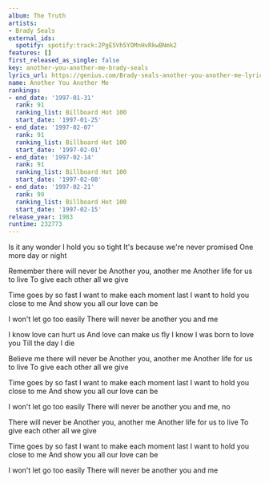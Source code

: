 ```yaml
---
album: The Truth
artists:
- Brady Seals
external_ids:
  spotify: spotify:track:2PgE5Vh5YOMnHvRkwBNmk2
features: []
first_released_as_single: false
key: another-you-another-me-brady-seals
lyrics_url: https://genius.com/Brady-seals-another-you-another-me-lyrics
name: Another You Another Me
rankings:
- end_date: '1997-01-31'
  rank: 91
  ranking_list: Billboard Hot 100
  start_date: '1997-01-25'
- end_date: '1997-02-07'
  rank: 91
  ranking_list: Billboard Hot 100
  start_date: '1997-02-01'
- end_date: '1997-02-14'
  rank: 91
  ranking_list: Billboard Hot 100
  start_date: '1997-02-08'
- end_date: '1997-02-21'
  rank: 99
  ranking_list: Billboard Hot 100
  start_date: '1997-02-15'
release_year: 1983
runtime: 232773
---
```

Is it any wonder
I hold you so tight
It's because we're never promised
One more day or night

Remember there will never be
Another you, another me
Another life for us to live
To give each other all we give

Time goes by so fast
I want to make each moment last
I want to hold you close to me
And show you all our love can be

I won't let go too easily
There will never be another you and me

I know love can hurt us
And love can make us fly
I know I was born to love you
Till the day I die

Believe me there will never be
Another you, another me
Another life for us to live
To give each other all we give

Time goes by so fast
I want to make each moment last
I want to hold you close to me
And show you all our love can be

I won't let go too easily
There will never be another you and me, no

There will never be
Another you, another me
Another life for us to live
To give each other all we give

Time goes by so fast
I want to make each moment last
I want to hold you close to me
And show you all our love can be

I won't let go too easily
There will never be another you and me
